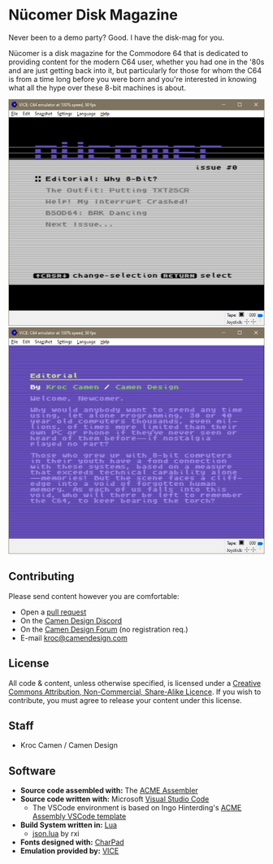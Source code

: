 # Nücomer Disk Magazine

Never been to a demo party? Good. I have the disk-mag for you.

Nücomer is a disk magazine for the Commodore 64 that is dedicated to providing content for the modern C64 user, whether you had one in the '80s and are just getting back into it, but particularly for those for whom the C64 is from a time long before you were born and you're interested in knowing what all the hype over these 8-bit machines is about.

![VICE screenshot of the main menu](screenshot_menu.png)
![VICE screenshot of an article](screenshot_read.png)

## Contributing

Please send content however you are comfortable:

- Open a [pull request][gitpull]
- On the [Camen Design Discord][discord]
- On the [Camen Design Forum][forum] (no registration req.)
- E-mail <kroc@camendesign.com>

[gitpull]:  https://help.github.com/en/articles/creating-a-pull-request-from-a-fork
[discord]:  https://discord.gg/AW43KF9
[forum]:    http://forum.camendesign.com

## License

All code & content, unless otherwise specified, is licensed under a [Creative Commons Attribution, Non-Commercial, Share-Alike Licence][ccbyncsa]. If you wish to contribute, you must agree to release your content under this license.

[ccbyncsa]: https://creativecommons.org/licenses/by-nc-sa/4.0/

## Staff

- Kroc Camen / Camen Design

## Software

- **Source code assembled with:** The [ACME Assembler][acme]
- **Source code written with:** Microsoft [Visual Studio Code][vscode]
  - The VSCode environment is based on Ingo Hinterding's [ACME Assembly VSCode template][template]
- **Build System written in:** [Lua][lua]
  - [json.lua] by rxi
- **Fonts designed with:** [CharPad]
- **Emulation provided by:** [VICE]

[vscode]:   https://code.visualstudio.com/
[acme]:     https://sourceforge.net/projects/acme-crossass/
[template]: https://github.com/Esshahn/acme-assembly-vscode-template
[lua]:      https://www.lua.org
[json.lua]: https://github.com/rxi/json.lua
[CharPad]:  https://www.subchristsoftware.com/charpad.htm
[VICE]:     http://vice-emu.sourceforge.net/
